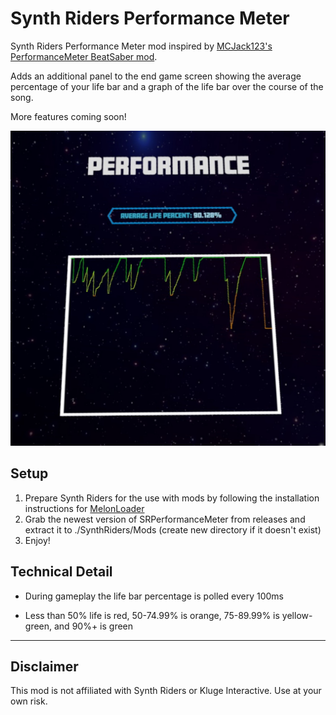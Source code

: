 # Synth Riders Performance Meter
Synth Riders Performance Meter mod inspired by [MCJack123's PerformanceMeter BeatSaber mod](https://github.com/MCJack123/PerformanceMeter).

Adds an additional panel to the end game screen showing the average percentage of your life bar and a graph of the life bar over the course of the song.

More features coming soon!

![End Game Screen](/end_game_example.jpeg "End Game Screen")


## Setup
1. Prepare Synth Riders for the use with mods by following the installation instructions for [MelonLoader](https://wiki.synthriderz.com/en/guides/installing-mods)
2. Grab the newest version of SRPerformanceMeter from releases and extract it to ./SynthRiders/Mods (create new directory if it doesn't exist)
3. Enjoy!

## Technical Detail
- During gameplay the life bar percentage is polled every 100ms

- Less than 50% life is red, 50-74.99% is orange, 75-89.99% is yellow-green, and 90%+ is green

---

## Disclaimer
This mod is not affiliated with Synth Riders or Kluge Interactive. Use at your own risk.

